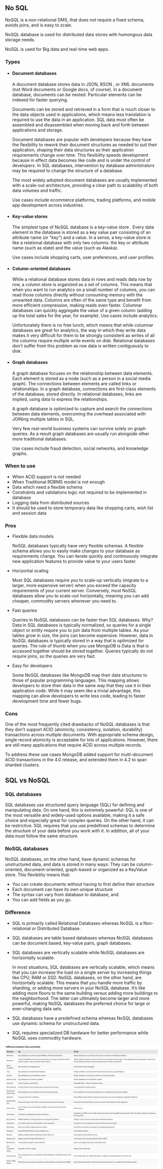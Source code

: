 ## No SQL
NoSQL is a non-relational DMS, that does not require a fixed schema, avoids joins, and is easy to scale.

NoSQL database is used for distributed data stores with humongous data storage needs.

NoSQL is used for Big data and real-time web apps.

### Types
* #### Document databases

    A document database stores data in JSON, BSON , or XML documents (not Word documents or Google docs, of course). In a document database, documents can be nested. Particular elements can be indexed for faster querying.

    Documents can be stored and retrieved in a form that is much closer to the data objects used in applications, which means less translation is required to use the data in an application. SQL data must often be assembled and disassembled when moving back and forth between applications and storage.

    Document databases are popular with developers because they have the flexibility to rework their document structures as needed to suit their application, shaping their data structures as their application requirements change over time. This flexibility speeds development because in effect data becomes like code and is under the control of developers. In SQL databases, intervention by database administrators may be required to change the structure of a database.

    The most widely adopted document databases are usually implemented with a scale-out architecture, providing a clear path to scalability of both data volumes and traffic.

    Use cases include ecommerce platforms, trading platforms, and mobile app development across industries.

* #### Key-value stores

    The simplest type of NoSQL database is a key-value store . Every data element in the database is stored as a key value pair consisting of an attribute name (or "key") and a value. In a sense, a key-value store is like a relational database with only two columns: the key or attribute name (such as state) and the value (such as Alaska).

    Use cases include shopping carts, user preferences, and user profiles.

* #### Column-oriented databases

    While a relational database stores data in rows and reads data row by row, a column store is organized as a set of columns. This means that when you want to run analytics on a small number of columns, you can read those columns directly without consuming memory with the unwanted data. Columns are often of the same type and benefit from more efficient compression, making reads even faster. Columnar databases can quickly aggregate the value of a given column (adding up the total sales for the year, for example). Use cases include analytics.

    Unfortunately there is no free lunch, which means that while columnar databases are great for analytics, the way in which they write data makes it very difficult for them to be strongly consistent as writes of all the columns require multiple write events on disk. Relational databases don't suffer from this problem as row data is written contiguously to disk.

* #### Graph databases

    A graph database focuses on the relationship between data elements. Each element is stored as a node (such as a person in a social media graph). The connections between elements are called links or relationships. In a graph database, connections are first-class elements of the database, stored directly. In relational databases, links are implied, using data to express the relationships.

    A graph database is optimized to capture and search the connections between data elements, overcoming the overhead associated with JOINing multiple tables in SQL.

    Very few real-world business systems can survive solely on graph queries. As a result graph databases are usually run alongside other more traditional databases.

    Use cases include fraud detection, social networks, and knowledge graphs.

### When to use
* When ACID support is not needed
* When Traditional RDBMS model is not enough
* Data which need a flexible schema
* Constraints and validations logic not required to be implemented in database
* Logging data from distributed sources
* It should be used to store temporary data like shopping carts, wish list and session data

### Pros
* Flexible data models

    NoSQL databases typically have very flexible schemas. A flexible schema allows you to easily make changes to your database as requirements change. You can iterate quickly and continuously integrate new application features to provide value to your users faster.

* Horizontal scaling

    Most SQL databases require you to scale-up vertically (migrate to a larger, more expensive server) when you exceed the capacity requirements of your current server. Conversely, most NoSQL databases allow you to scale-out horizontally, meaning you can add cheaper, commodity servers whenever you need to.

* Fast queries

    Queries in NoSQL databases can be faster than SQL databases. Why? Data in SQL databases is typically normalized, so queries for a single object or entity require you to join data from multiple tables. As your tables grow in size, the joins can become expensive. However, data in NoSQL databases is typically stored in a way that is optimized for queries. The rule of thumb when you use MongoDB is Data is that is accessed together should be stored together. Queries typically do not require joins, so the queries are very fast.

* Easy for developers

    Some NoSQL databases like MongoDB map their data structures to those of popular programming languages. This mapping allows developers to store their data in the same way that they use it in their application code. While it may seem like a trivial advantage, this mapping can allow developers to write less code, leading to faster development time and fewer bugs.

### Cons
One of the most frequently cited drawbacks of NoSQL databases is that they don’t support ACID (atomicity, consistency, isolation, durability) transactions across multiple documents. With appropriate schema design, single record atomicity is acceptable for lots of applications. However, there are still many applications that require ACID across multiple records.

To address these use cases MongoDB added support for multi-document ACID transactions in the 4.0 release, and extended them in 4.2 to span sharded clusters.


## SQL vs NoSQL
### SQL databases
SQL databases use structured query language (SQL) for defining and manipulating data. On one hand, this is extremely powerful: SQL is one of the most versatile and widely-used options available, making it a safe choice and especially great for complex queries. On the other hand, it can be restrictive. SQL requires that you use predefined schemas to determine the structure of your data before you work with it. In addition, all of your data must follow the same structure.

### NoSQL databases
NoSQL databases, on the other hand, have dynamic schemas for unstructured data, and data is stored in many ways: They can be column-oriented, document-oriented, graph-based or organized as a KeyValue store. This flexibility means that:
* You can create documents without having to first define their structure
* Each document can have its own unique structure
* The syntax can vary from database to database, and
* You can add fields as you go.

### Difference
* SQL is primarily called Relational Databases whereas NoSQL is a Non-relational or Distributed Database.
* SQL databases are table based databases whereas NoSQL databases can be document based, key-value pairs, graph databases.
* SQL databases are vertically scalable while NoSQL databases are horizontally scalable.

    In most situations, SQL databases are vertically scalable, which means that you can increase the load on a single server by increasing things like CPU, RAM or SSD. NoSQL databases, on the other hand, are horizontally scalable. This means that you handle more traffic by sharding, or adding more servers in your NoSQL database. It’s like adding more floors to the same building versus adding more buildings to the neighborhood. The latter can ultimately become larger and more powerful, making NoSQL databases the preferred choice for large or ever-changing data sets.

* SQL databases have a predefined schema whereas NoSQL databases use dynamic schema for unstructured data.
* SQL requires specialized DB hardware for better performance while NoSQL uses commodity hardware.

![sql-vs-no-sql](./images/sql-vs-no-sql.png)
